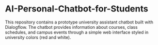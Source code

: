 # AI-Personal-Chatbot-for-Students
This repository contains a prototype university assistant chatbot built with Dialogflow. The chatbot provides information about courses, class schedules, and campus events through a simple web interface styled in university colors (red and white).
